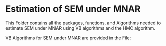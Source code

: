 # Estimation of SEM under MNAR

This Folder contains all the packages, functions, and Algorithms needed to estimate SEM under MNAR using VB algorithms and the HMC algorithm. 
 
 VB Algorithms for SEM under MNAR are provided in the File:
